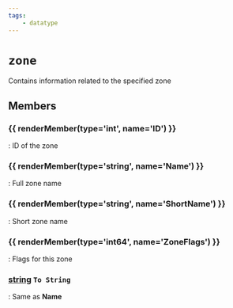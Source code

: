 ```yaml
---
tags:
    - datatype
---
```

# `zone`

Contains information related to the specified zone

## Members

### {{ renderMember(type='int', name='ID') }}

:   ID of the zone

### {{ renderMember(type='string', name='Name') }}

:   Full zone name

### {{ renderMember(type='string', name='ShortName') }}

:   Short zone name

### {{ renderMember(type='int64', name='ZoneFlags') }}

:   Flags for this zone

### [string][string] `To String`

:   Same as **Name**

[int]: datatype-int.md
[string]: datatype-string.md
[int64]: datatype-int64.md
